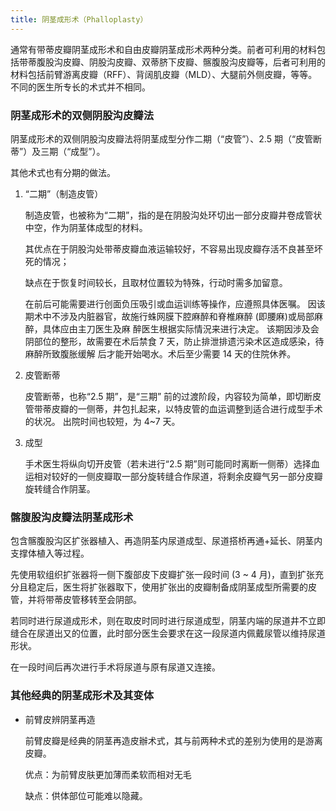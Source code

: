 ```yaml
---
title: 阴茎成形术（Phalloplasty）
---
```


通常有带蒂皮瓣阴茎成形术和自由皮瓣阴茎成形术两种分类。前者可利用的材料包括带蒂腹股沟皮瓣、阴股沟皮瓣、双蒂脐下皮瓣、髂腹股沟皮瓣等，后者可利用的材料包括前臂游离皮瓣（RFF）、背阔肌皮瓣（MLD）、大腿前外侧皮瓣，等等。不同的医生所专长的术式并不相同。

### 阴茎成形术的双侧阴股沟皮瓣法

阴茎成形术的双侧阴股沟皮瓣法将阴茎成型分作二期（“皮管”）、2.5 期（“皮管断蒂”）及三期（“成型”）。

其他术式也有分期的做法。

1. “二期”（制造皮管）

   制造皮管，也被称为“二期”，指的是在阴股沟处环切出一部分皮瓣井卷成管状中空，作为阴茎体成型的材料。

   其优点在于阴股沟处带蒂皮瓣血液运输较好，不容易出现皮瓣存活不良甚至坏死的情况；

   缺点在于恢复时间较长，且取材位置较为特殊，行动时需多加留意。

   在前后可能需要进行创面负压吸引或血运训练等操作，应遵照具体医嘱。
   因该期术中不涉及内脏器官，故施行蛛网膜下腔麻醉和脊椎麻醉 (即腰麻)或局部麻醉，具体应由主刀医生及麻 醉医生根据实际情況来进行决定。
   该期因涉及会阴部位的整形，故需要在术后禁食 7 天，防止排泄排遗污染术区造成感染，待麻醉所致腹胀缓解 后才能开始喝水。术后至少需要 14 天的住院休养。

1. 皮管断蒂

   皮管断蒂，也称“2.5 期”，是“三期” 前的过渡阶段，内容较为简单，即切断皮管带蒂皮瓣的一侧蒂，井包扎起来，以特皮管的血运调整到适合进行成型手术的状况。
   出院时间也较短，为 4~7 天。

1. 成型

   手术医生将纵向切开皮管（若未进行“2.5 期”则可能同时离断一侧蒂）选择血运相对较好的一侧皮瓣取一部分旋转缝合作尿道，将剩余皮瓣气另一部分皮瓣旋转缝合作阴茎。

### 髂腹股沟皮瓣法阴茎成形术

包含髂腹股沟区扩张器植入、再造阴荃内尿道成型、尿道搭桥再通+延长、阴茎内支撑体植入等过程。

先使用软组织扩张器将一侧下腹部皮下皮瓣扩张一段时间 (3 ~ 4 月)，直到扩张充分且稳定后，医生将扩张器取下，使用扩张出的皮瓣制备成阴茎成型所需要的皮管，并将带蒂皮管移转至会阴部。

若同时进行尿道成形术，则在取皮时同时进行尿道成型，阴茎内端的尿道井不立即缝合在尿道出又的位置，此时部分医生会要求在这一段尿道内佩戴尿管以维持尿道形状。

在一段时间后再次进行手术将尿道与原有尿道又连接。

### 其他经典的阴茎成形术及其变体

- 前臂皮辨阴茎再造

  前臂皮瓣是经典的阴茎再造皮辦术式，其与前两种术式的差别为使用的是游离皮瓣。

  优点：为前臂皮肤更加薄而柔软而相对无毛

  缺点：供体部位可能难以隐藏。

